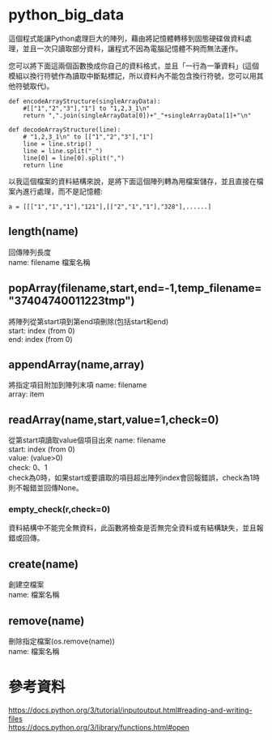 # python_big_data
這個程式能讓Python處理巨大的陣列，藉由將記憶體轉移到固態硬碟做資料處理，並且一次只讀取部分資料，讓程式不因為電腦記憶體不夠而無法運作。

您可以將下面這兩個函數換成你自己的資料格式，並且「一行為一筆資料」(這個模組以換行符號作為讀取中斷點標記，所以資料內不能包含換行符號，您可以用其他符號取代)。
```
def encodeArrayStructure(singleArrayData):
    #[["1","2","3"],"1"] to "1,2,3_1\n"
    return ",".join(singleArrayData[0])+"_"+singleArrayData[1]+"\n"

def decodeArrayStructure(line):
    # "1,2,3_1\n" to [["1","2","3"],"1"]
    line = line.strip()
    line = line.split("_")
    line[0] = line[0].split(",")
    return line
```
以我這個檔案的資料結構來說，是將下面這個陣列轉為用檔案儲存，並且直接在檔案內進行處理，而不是記憶體:
```
a = [[["1","1","1"],"121"],[["2","1","1"],"328"],......]
```
## length(name)
回傳陣列長度<br>
name: filename 檔案名稱

## popArray(filename,start,end=-1,temp_filename="37404740011223tmp")
將陣列從第start項到第end項刪除(包括start和end)<br>
start: index (from 0)<br>
end: index (from 0)

## appendArray(name,array)
將指定項目附加到陣列末項
name: filename<br>
array: item

## readArray(name,start,value=1,check=0)
從第start項讀取value個項目出來
name: filename<br>
start: index (from 0)<br>
value: (value>0)<br>
check: 0、1<br>
check為0時，如果start或要讀取的項目超出陣列index會回報錯誤，check為1時則不報錯並回傳None。

### empty_check(r,check=0)
資料結構中不能完全無資料，此函數將檢查是否無完全資料或有結構缺失，並且報錯或回傳。

## create(name)
創建空檔案<br>
name: 檔案名稱

## remove(name)
刪除指定檔案(os.remove(name))<br>
name: 檔案名稱

# 參考資料
https://docs.python.org/3/tutorial/inputoutput.html#reading-and-writing-files<br>
https://docs.python.org/3/library/functions.html#open
